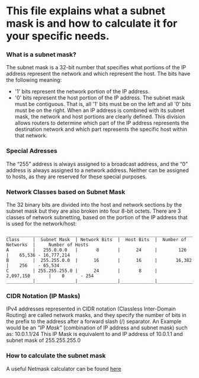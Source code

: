 # This file explains what a subnet mask is and how to calculate it for your specific needs.

### What is a subnet mask?
The subnet mask is a 32-bit number that specifies what portions of the IP address represent the network and which represent the host.
The bits have the following meaning:
- '1' bits represent the network portion of the IP address.
- '0' bits represent the host portion of the IP address.
The subnet mask must be contiguous. That is, all '1' bits must be on the left and all '0' bits must be on the right.
When an IP address is combined with its subnet mask, the network and host portions are clearly defined. This division allows routers to determine which part of the IP address represents the destination network and which part represents the specific host within that network.

### Special Adresses
The “255” address is always assigned to a broadcast address, and the “0” address is always assigned to a network address. Neither can be assigned to hosts, as they are reserved for these special purposes.

### Network Classes based on Subnet Mask
The 32 binary bits are divided into the host and network sections by the subnet mask but they are also broken into four 8-bit octets.
There are 3 classes of network subnetting, based on the portion of the IP address that is used for the network/host:
```
________________________________________________________________________________________________________
Class     |  Subnet Mask  | Network Bits  |  Host Bits  |  Number of Networks  |     Number of Hosts
A         |   255.0.0.0   |       8       |      24     |        126           |    65,536 - 16,777,214
B         |  255.255.0.0  |      16       |      16     |       16,382         |    256    - 65,534
C         | 255.255.255.0 |      24       |       8     |      2,097,150       |    0      - 254
__________|_______________|_______________|_____________|______________________|________________________

```

### CIDR Notation (IP Masks)
IPv4 addresses represented in CIDR notation (Classless Inter-Domain Routing) are called network masks, and they specify the number of bits in the prefix to the address after a forward slash (/) separator.
An Example would be an *"IP Mask"* (combination of IP address and subnet mask) such as: 10.0.1.1/24
This IP Mask is equivalent to and IP address of 10.0.1.1 and subnet mask of 255.255.255.0

### How to calculate the subnet mask
A useful Netmask calculator can be found [here](https://jodies.de/ipcalc?host=192.168.0.1&mask1=16&mask2=)